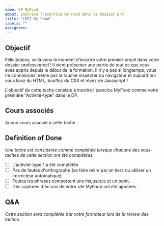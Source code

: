 ```yaml
---
name: DP MyFood
about: Inscrire l'exercice My Food dans le dossier pro
title: "[DP] My Food"
labels: ""
assignees:
---
```


## Objectif

Félicitations, voilà venu le moment d'inscrire votre premier projet dans votre
dossier professionnel ! Il vient présenter une partie de tout ce que vous avez appris depuis le début de la formation.
Il n'y a pas si longtemps, vous ne connaissiez même pas la touche inspecter du navigateur et aujourd'hui vous lisez du HTML,
bouffez du CSS et révez de Javascript !

L'objectif de cette tache consiste à inscrire l'exercice MyFood comme votre première "Activité-type" dans le DP.

## Cours associés

Aucun cours associé à cette tache

## Definition of Done

_Une tache est considérée comme complétée lorsque chacune des sous-taches de cette section ont été complétées._

- [ ] L'activité-type 1 a été complétée.
- [ ] Pas de fautes d'orthographe (se faire relire par un tiers ou utiliser un correcteur automatique)
- [ ] Toutes les phrases comportent une majuscule et un point.
- [ ] Des captures d'écrans de votre site MyFood ont été ajoutées.

## Q&A

_Cette section sera complétée par votre formateur lors de la review des taches._